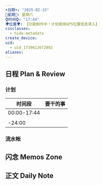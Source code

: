 ```yaml
---
☀️日期☀️: "2025-02-15"
📆星期📆: 星期六
⌚️时间⌚️: "17:44"
🌍位置🌍: 【功能制作中！计划使用GPS位置信息录入】
cssclasses:
  - hide-metadata
create_device: 
uid:
  - uid_1739612672892
aliases:
---
```

 

## 日程 Plan & Review

### 计划

| 时间段 | 要干的事 |
| ---- | ---- |
| 00:00-17:44 |  |
|  |  |
| -24:00 |  |

### 流水帐




## 闪念 Memos Zone

## 正文 Daily Note

